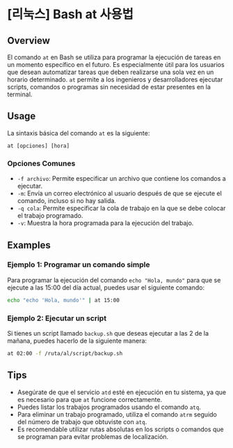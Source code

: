 # [리눅스] Bash at 사용법

## Overview
El comando `at` en Bash se utiliza para programar la ejecución de tareas en un momento específico en el futuro. Es especialmente útil para los usuarios que desean automatizar tareas que deben realizarse una sola vez en un horario determinado. `at` permite a los ingenieros y desarrolladores ejecutar scripts, comandos o programas sin necesidad de estar presentes en la terminal.

## Usage
La sintaxis básica del comando `at` es la siguiente:

```
at [opciones] [hora]
```

### Opciones Comunes
- `-f archivo`: Permite especificar un archivo que contiene los comandos a ejecutar.
- `-m`: Envía un correo electrónico al usuario después de que se ejecute el comando, incluso si no hay salida.
- `-q cola`: Permite especificar la cola de trabajo en la que se debe colocar el trabajo programado.
- `-v`: Muestra la hora programada para la ejecución del trabajo.

## Examples
### Ejemplo 1: Programar un comando simple
Para programar la ejecución del comando `echo "Hola, mundo"` para que se ejecute a las 15:00 del día actual, puedes usar el siguiente comando:

```bash
echo "echo 'Hola, mundo'" | at 15:00
```

### Ejemplo 2: Ejecutar un script
Si tienes un script llamado `backup.sh` que deseas ejecutar a las 2 de la mañana, puedes hacerlo de la siguiente manera:

```bash
at 02:00 -f /ruta/al/script/backup.sh
```

## Tips
- Asegúrate de que el servicio `atd` esté en ejecución en tu sistema, ya que es necesario para que `at` funcione correctamente.
- Puedes listar los trabajos programados usando el comando `atq`.
- Para eliminar un trabajo programado, utiliza el comando `atrm` seguido del número de trabajo que obtuviste con `atq`.
- Es recomendable utilizar rutas absolutas en los scripts o comandos que se programan para evitar problemas de localización.